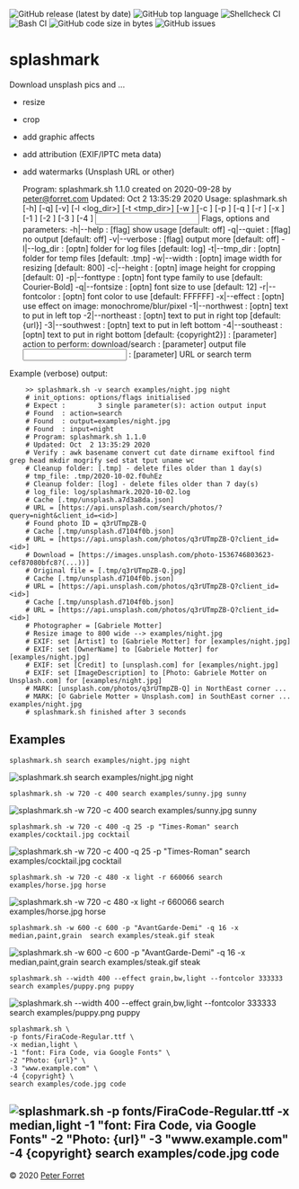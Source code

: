 ![GitHub release (latest by date)](https://img.shields.io/github/v/release/pforret/splashmark)
![GitHub top language](https://img.shields.io/github/languages/top/pforret/splashmark)
![Shellcheck CI](https://github.com/pforret/splashmark/workflows/Shellcheck%20CI/badge.svg) 
![Bash CI](https://github.com/pforret/splashmark/workflows/Bash%20CI/badge.svg)
![GitHub code size in bytes](https://img.shields.io/github/languages/code-size/pforret/splashmark)
![GitHub issues](https://img.shields.io/github/issues-raw/pforret/splashmark)

# splashmark

Download unsplash pics and ... 
* resize
* crop
* add graphic affects
* add attribution (EXIF/IPTC meta data)
* add watermarks (Unsplash URL or other)

    Program: splashmark.sh 1.1.0 created on 2020-09-28 by peter@forret.com
    Updated: Oct  2 13:35:29 2020
    Usage: splashmark.sh [-h] [-q] [-v] [-l <log_dir>] [-t <tmp_dir>] [-w <width>] [-c <height>] [-p <fonttype>] [-q <fontsize>] [-r <fontcolor>] [-x <effect>] [-1 <northwest>] [-2 <northeast>] [-3 <southwest>] [-4 <southeast>] <action> <output> <input>
    Flags, options and parameters:
        -h|--help      : [flag] show usage [default: off]
        -q|--quiet     : [flag] no output [default: off]
        -v|--verbose   : [flag] output more [default: off]
        -l|--log_dir <val>: [optn] folder for log files   [default: log]
        -t|--tmp_dir <val>: [optn] folder for temp files  [default: .tmp]
        -w|--width <val>: [optn] image width for resizing  [default: 800]
        -c|--height <val>: [optn] image height for cropping  [default: 0]
        -p|--fonttype <val>: [optn] font type family to use  [default: Courier-Bold]
        -q|--fontsize <val>: [optn] font size to use  [default: 12]
        -r|--fontcolor <val>: [optn] font color to use  [default: FFFFFF]
        -x|--effect <val>: [optn] use effect on image: monochrome/blur/pixel
        -1|--northwest <val>: [optn] text to put in left top
        -2|--northeast <val>: [optn] text to put in right top  [default: {url}]
        -3|--southwest <val>: [optn] text to put in left bottom
        -4|--southeast <val>: [optn] text to put in right bottom  [default: {copyright2}]
        <action>  : [parameter] action to perform: download/search
        <output>  : [parameter] output file
        <input>   : [parameter] URL or search term  
        
Example (verbose) output:

        >> splashmark.sh -v search examples/night.jpg night
        # init_options: options/flags initialised 
        # Expect :        3 single parameter(s): action output input 
        # Found  : action=search 
        # Found  : output=examples/night.jpg 
        # Found  : input=night 
        # Program: splashmark.sh 1.1.0 
        # Updated: Oct  2 13:35:29 2020 
        # Verify : awk basename convert cut date dirname exiftool find grep head mkdir mogrify sed stat tput uname wc  
        # Cleanup folder: [.tmp] - delete files older than 1 day(s) 
        # tmp_file: .tmp/2020-10-02.f0uhEz 
        # Cleanup folder: [log] - delete files older than 7 day(s) 
        # log_file: log/splashmark.2020-10-02.log 
        # Cache [.tmp/unsplash.a7d3a8da.json] 
        # URL = [https://api.unsplash.com/search/photos/?query=night&client_id=<id>] 
        # Found photo ID = q3rUTmpZB-Q 
        # Cache [.tmp/unsplash.d7104f0b.json] 
        # URL = [https://api.unsplash.com/photos/q3rUTmpZB-Q?client_id=<id>] 
        # Download = [https://images.unsplash.com/photo-1536746803623-cef87080bfc8?(...))] 
        # Original file = [.tmp/q3rUTmpZB-Q.jpg] 
        # Cache [.tmp/unsplash.d7104f0b.json] 
        # URL = [https://api.unsplash.com/photos/q3rUTmpZB-Q?client_id=<id>] 
        # Cache [.tmp/unsplash.d7104f0b.json] 
        # URL = [https://api.unsplash.com/photos/q3rUTmpZB-Q?client_id=<id>] 
        # Photographer = [Gabriele Motter] 
        # Resize image to 800 wide --> examples/night.jpg 
        # EXIF: set [Artist] to [Gabriele Motter] for [examples/night.jpg] 
        # EXIF: set [OwnerName] to [Gabriele Motter] for [examples/night.jpg] 
        # EXIF: set [Credit] to [unsplash.com] for [examples/night.jpg] 
        # EXIF: set [ImageDescription] to [Photo: Gabriele Motter on Unsplash.com] for [examples/night.jpg] 
        # MARK: [unsplash.com/photos/q3rUTmpZB-Q] in NorthEast corner ... 
        # MARK: [© Gabriele Motter » Unsplash.com] in SouthEast corner ...         examples/night.jpg
        # splashmark.sh finished after 3 seconds 

## Examples

    splashmark.sh search examples/night.jpg night
![splashmark.sh search examples/night.jpg night](examples/night.jpg)

    splashmark.sh -w 720 -c 400 search examples/sunny.jpg sunny
![splashmark.sh -w 720 -c 400 search examples/sunny.jpg sunny](examples/sunny.jpg)

    splashmark.sh -w 720 -c 400 -q 25 -p "Times-Roman" search examples/cocktail.jpg cocktail
![splashmark.sh -w 720 -c 400 -q 25 -p "Times-Roman" search examples/cocktail.jpg cocktail](examples/cocktail.jpg)

    splashmark.sh -w 720 -c 480 -x light -r 660066 search examples/horse.jpg horse
![splashmark.sh -w 720 -c 480 -x light -r 660066 search examples/horse.jpg horse](examples/horse.jpg)
    
    splashmark.sh -w 600 -c 600 -p "AvantGarde-Demi" -q 16 -x median,paint,grain  search examples/steak.gif steak
![splashmark.sh -w 600 -c 600 -p "AvantGarde-Demi" -q 16 -x median,paint,grain  search examples/steak.gif steak](examples/steak.gif)

    splashmark.sh --width 400 --effect grain,bw,light --fontcolor 333333 search examples/puppy.png puppy
![splashmark.sh --width 400 --effect grain,bw,light --fontcolor 333333 search examples/puppy.png puppy](examples/puppy.png)

    splashmark.sh \
    -p fonts/FiraCode-Regular.ttf \
    -x median,light \
    -1 "font: Fira Code, via Google Fonts" \
    -2 "Photo: {url}" \
    -3 "www.example.com" \
    -4 {copyright} \
    search examples/code.jpg code
![splashmark.sh -p fonts/FiraCode-Regular.ttf -x median,light -1 "font: Fira Code, via Google Fonts" -2 "Photo: {url}" -3 "www.example.com" -4 {copyright} search examples/code.jpg code](examples/code.jpg)
---

&copy; 2020 [Peter Forret](https://github.com/pforret)
